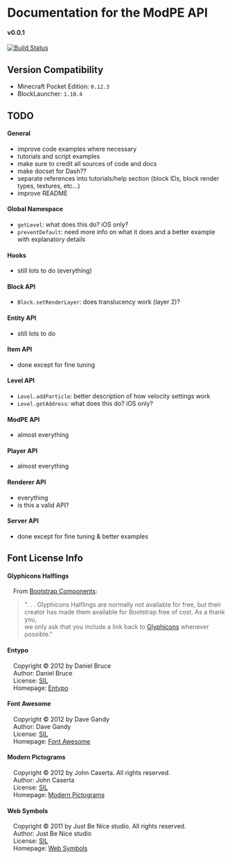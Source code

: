 # Documentation for the ModPE API

#### v0.0.1
[![Build Status](https://travis-ci.org/duggum/modpe-api.svg?branch=master)][travis]

[travis]: https://travis-ci.org/duggum/modpe-api "Travis CI Build Status"

## Version Compatibility

- Minecraft Pocket Edition: `0.12.3`
- BlockLauncher: `1.10.4`  

## TODO
#### General
- improve code examples where necessary
- tutorials and script examples
- make sure to credit all sources of code and docs
- make docset for Dash??
- separate references into tutorials/help section (block IDs, block render types, textures, etc...)
- improve README

#### Global Namespace
- `getLevel`: what does this do? iOS only?
- `preventDefault`: need more info on what it does and a better example with explanatory details

#### Hooks
- still lots to do (everything)

#### Block API
- `Block.setRenderLayer`: does translucency work (layer 2)?

#### Entity API
- still lots to do

#### Item API
- done except for fine tuning

#### Level API
- `Level.addParticle`: better description of how velocity settings work
- `Level.getAddress`: what does this do? iOS only?

#### ModPE API
- almost everything

#### Player API
- almost everything

#### Renderer API
- everything
- is this a valid API?

#### Server API
- done except for fine tuning & better examples

## Font License Info

#### Glyphicons Halflings
&emsp;From [Bootstrap Components][bs]:
> ". . . Glyphicons Halflings are normally not available for free, but their  
> creator has made them available for Bootstrap free of cost. As a thank you,  
> we only ask that you include a link back to [Glyphicons][glyphicons] whenever possible."

#### Entypo
&emsp;Copyright &copy; 2012 by Daniel Bruce  
&emsp;Author:   Daniel Bruce  
&emsp;License:  [SIL][sil]  
&emsp;Homepage: [Entypo][entypo]

#### Font Awesome
&emsp;Copyright &copy; 2012 by Dave Gandy  
&emsp;Author:    Dave Gandy  
&emsp;License:   [SIL][sil]  
&emsp;Homepage:  [Font Awesome][font_awesome]

#### Modern Pictograms
&emsp;Copyright &copy; 2012 by John Caserta. All rights reserved.  
&emsp;Author:    John Caserta  
&emsp;License:   [SIL][sil]  
&emsp;Homepage:  [Modern Pictograms][modern_picts]

#### Web Symbols
&emsp;Copyright &copy; 2011 by Just Be Nice studio. All rights reserved.  
&emsp;Author:    Just Be Nice studio  
&emsp;License:   [SIL][sil]  
&emsp;Homepage:  [Web Symbols][web_symbols]

[bs]: http://getbootstrap.com/components/ "Bootstrap Components"
[sil]: http://scripts.sil.org/OFL "SIL Open Font License"
[glyphicons]: http://glyphicons.com "Glyphicons Halflings"
[entypo]: http://www.entypo.com "Entypo"
[font_awesome]: http://fortawesome.github.com/Font-Awesome/ "Font Awesome"
[modern_picts]: http://thedesignoffice.org/project/modern-pictograms/ "Modern Pictograms"
[web_symbols]: http://www.justbenice.ru/studio/websymbols "Web Symbols"

